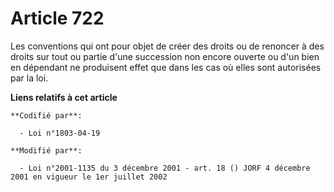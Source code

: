 # Article 722

Les conventions qui ont pour objet de créer des droits ou de renoncer à des droits sur tout ou partie d'une succession non
encore ouverte ou d'un bien en dépendant ne produisent effet que dans les cas où elles sont autorisées par la loi.

**Liens relatifs à cet article**

	**Codifié par**:

	  - Loi n°1803-04-19

	**Modifié par**:

	  - Loi n°2001-1135 du 3 décembre 2001 - art. 18 () JORF 4 décembre 2001 en vigueur le 1er juillet 2002
